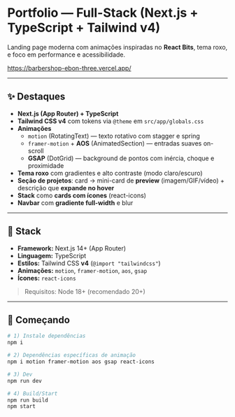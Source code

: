 # Portfolio — Full-Stack (Next.js + TypeScript + Tailwind v4)

Landing page moderna com animações inspiradas no **React Bits**, tema roxo, e foco em performance e acessibilidade.

https://barbershop-ebon-three.vercel.app/

---

## ✨ Destaques

- **Next.js (App Router) + TypeScript**
- **Tailwind CSS v4** com tokens via `@theme` em `src/app/globals.css`
- **Animações**
  - `motion` (RotatingText) — texto rotativo com stagger e spring
  - `framer-motion` + **AOS** (AnimatedSection) — entradas suaves on-scroll
  - **GSAP** (DotGrid) — background de pontos com inércia, choque e proximidade
- **Tema roxo** com gradientes e alto contraste (modo claro/escuro)
- **Seção de projetos**: card → mini-card de **preview** (imagem/GIF/vídeo) + descrição que **expande no hover**
- **Stack** como **cards com ícones** (react-icons)
- **Navbar** com **gradiente full-width** e blur

---

## 🧱 Stack

- **Framework:** Next.js 14+ (App Router)
- **Linguagem:** TypeScript
- **Estilos:** Tailwind CSS **v4** (`@import "tailwindcss"`)
- **Animações:** `motion`, `framer-motion`, `aos`, `gsap`
- **Ícones:** `react-icons`

> Requisitos: Node 18+ (recomendado 20+)

---

## 🚀 Começando

```bash
# 1) Instale dependências
npm i

# 2) Dependências específicas de animação
npm i motion framer-motion aos gsap react-icons

# 3) Dev
npm run dev

# 4) Build/Start
npm run build
npm start
